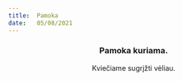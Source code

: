 ```yaml
---
title:  Pamoka
date:   05/08/2021
---
```


### <center>Pamoka kuriama.</center>
<center>Kviečiame sugrįžti vėliau.</center>
